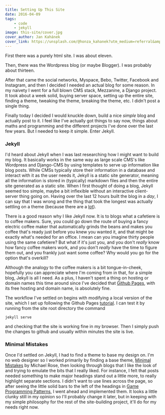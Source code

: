 ```yaml
---
title: Setting Up This Site
date: 2016-04-09
tags:
    - code
    - jekyll
image: this-site/cover.jpg
cover_author: Jan Kahánek
cover_link: https://unsplash.com/@honza_kahanek?utm_medium=referral&amp;utm_campaign=photographer-credit
---
```


First there was a purely html site. I was about eleven.

Then, there was the Wordpress blog (or maybe Blogger). I was probably about thirteen. 

After that came the social networks, Myspace, Bebo, Twitter, Facebook and Instagram, and then I decided I needed an actual blog for some reason. In my naivety I went for a full blown CMS stack, Mezzanine, a Django project. It took about a week solid, buying server space, setting up the entire site, finding a theme, tweaking the theme, breaking the theme, etc. I didn't post a single thing.

Finally today I decided I would knuckle down, build a nice *simple* blog and actually post to it. I feel like I've actually got things to say now, things about maths and programming and the different projects I've done over the last few years. But I needed to keep it simple. Enter Jekyll.

### Jekyll

I'd heard about Jekyll when I was last researching how I might want to build my blog. It basically works in the same way as large scale CMS's like Wordpress and Django-CMS by using templates to serve up information like blog posts. While CMSs typically store their information in a database and interact with it as the user needs it, Jekyll is a static site generator, meaning all the information is stored in (typically) markdown files and then the entire site generated as a static site. When I first thought of doing a blog, Jekyll seemed too simple, maybe a bit inflexible without an interactive client-server thing going on. Having over the last 12 hours built the blog in a *day*, I can say that I was wrong and the thing that took the longest was actually settling on a theme (because there are a [lot](jekyllthemes.io)).

There is a good reason why I like Jekyll now. It is to blogs what a cafetiere is to coffee makers. Sure, you could go down the route of buying a fancy electric coffee maker that automatically grinds the beans and makes you coffee that's ready just before you knew you wanted it, and that might be exactly what's needed for an office. I mean can you imagine thirty people using the same cafetiere? But what if it's just you, and you don't *really* know how fancy coffee makers work, and you don't *really* have the time to figure them out, and you frankly just want some coffee? Why would you go for the option that's overkill?

Although the analogy to the coffee makers is a bit tongue-in-cheek, hopefully you can appreciate where I'm coming from in that, for a simple blog, Jekyll is all I need. As a plus, I haven't spent a thing on hosting or domain names this time around since I've decided that [Github Pages](https://pages.github.com/), with its free hosting and domain name, is absolutely fine. 

The workflow I've settled on begins with modifying a local version of the site, which I set up following the Github Pages [tutorial](https://help.github.com/articles/setting-up-your-github-pages-site-locally-with-jekyll/). I can test it by running from the site root directory the command

	jekyll serve

and checking that the site is working fine in my browser. Then I simply push the changes to github and usually within minutes the site is live. 

### Minimal Mistakes

Once I'd settled on Jekyll, I had to find a theme to base my design on. I'm no web designer so I worked primarily by finding a base theme, [Minimal Mistakes]( http://mmistakes.github.io/minimal-mistakes/) by Michael Rose, then looking through blogs that I like the look of and trying to emulate the bits that I really liked. For instance, I felt that posts needed something to make major headings stand out a little more, to really highlight separate sections. I didn't want to use lines across the page, so after seeing the little solid bars to the left of the headings in [Game Programming Patterns](http://gameprogrammingpatterns.com/game-loop.html#motivation), I went ahead and implemented them. It looks a little clunky still in my opinion so I'll probably change it later, but in keeping with my simple philosophy for the rest of the site-building project, it'll do for my needs right now. 
